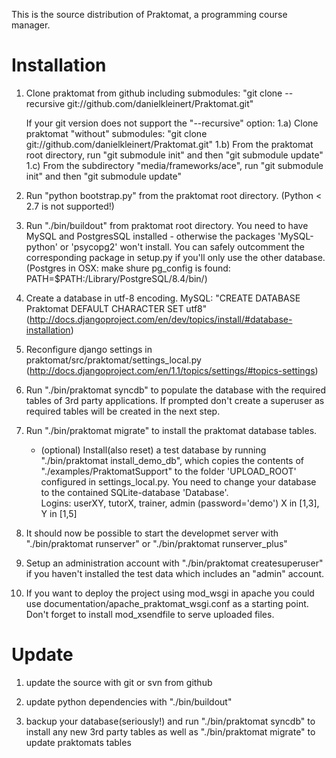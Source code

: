This is the source distribution of Praktomat, a programming course manager.

Installation 
============

1. Clone praktomat from github including submodules: "git clone --recursive git://github.com/danielkleinert/Praktomat.git"

   If your git version does not support the "--recursive" option:
     1.a) Clone praktomat "without" submodules: "git clone git://github.com/danielkleinert/Praktomat.git"
     1.b) From the praktomat root directory,            run "git submodule init" and then "git submodule update"
     1.c) From the subdirectory "media/frameworks/ace", run "git submodule init" and then "git submodule update"

2. Run "python bootstrap.py" from the praktomat root directory. (Python < 2.7 is not supported!)

3. Run "./bin/buildout" from praktomat root directory. You need to have MySQL and PostgresSQL installed - otherwise the packages 'MySQL-python' or 'psycopg2' won't install. You can safely outcomment the corresponding package in setup.py if you'll only use the other database.  (Postgres in OSX: make shure pg_config is found: PATH=$PATH:/Library/PostgreSQL/8.4/bin/)

4. Create a database in utf-8 encoding. MySQL: "CREATE DATABASE Praktomat DEFAULT CHARACTER SET utf8" (http://docs.djangoproject.com/en/dev/topics/install/#database-installation)
	
5. Reconfigure django settings in praktomat/src/praktomat/settings_local.py (http://docs.djangoproject.com/en/1.1/topics/settings/#topics-settings)

6. Run "./bin/praktomat syncdb" to populate the database with the required tables of 3rd party applications. If prompted don't create a superuser as required tables will be created in the next step.
	
7. Run "./bin/praktomat migrate" to install the praktomat database tables.
	
	- (optional) Install(also reset) a test database by running "./bin/praktomat install_demo_db", which copies the contents of "./examples/PraktomatSupport" to the folder 'UPLOAD_ROOT' configured in settings_local.py. 
	You need to change your database to the contained SQLite-database 'Database'.  
	Logins: userXY, tutorX, trainer, admin (password='demo') X in [1,3], Y in [1,5]

8. It should now be possible to start the developmet server with "./bin/praktomat runserver" or "./bin/praktomat runserver_plus"

9. Setup an administration account with "./bin/praktomat createsuperuser" if you haven't installed the test data which includes an "admin" account.

10. If you want to deploy the project using mod_wsgi in apache you could use documentation/apache_praktomat_wsgi.conf as a starting point. Don't forget to install mod_xsendfile to serve uploaded files. 


Update 
======

1. update the source with git or svn from github

2. update python dependencies with "./bin/buildout"

3. backup your database(seriously!) and run "./bin/praktomat syncdb" to install any new 3rd party tables as well as "./bin/praktomat migrate" to update praktomats tables
